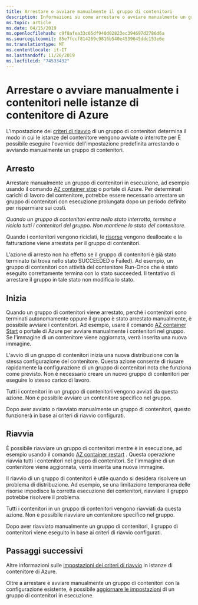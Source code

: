 ```yaml
---
title: Arrestare o avviare manualmente il gruppo di contenitori
description: Informazioni su come arrestare o avviare manualmente un gruppo di contenitori in istanze di contenitore di Azure.
ms.topic: article
ms.date: 04/15/2019
ms.openlocfilehash: c9f8afea33c65df940d02823ec394697d2786d6a
ms.sourcegitcommit: 85e7fccf814269c9816b540e4539645ddc153e6e
ms.translationtype: MT
ms.contentlocale: it-IT
ms.lasthandoff: 11/26/2019
ms.locfileid: "74533432"
---
```

# <a name="manually-stop-or-start-containers-in-azure-container-instances"></a>Arrestare o avviare manualmente i contenitori nelle istanze di contenitore di Azure

L'impostazione dei [criteri di riavvio](container-instances-restart-policy.md) di un gruppo di contenitori determina il modo in cui le istanze del contenitore vengono avviate o interrotte per È possibile eseguire l'override dell'impostazione predefinita arrestando o avviando manualmente un gruppo di contenitori.

## <a name="stop"></a>Arresto

Arrestare manualmente un gruppo di contenitori in esecuzione, ad esempio usando il comando [AZ container stop][az-container-stop] o portale di Azure. Per determinati carichi di lavoro del contenitore, potrebbe essere necessario arrestare un gruppo di contenitori con esecuzione prolungata dopo un periodo definito per risparmiare sui costi. 

*Quando un gruppo di contenitori entra nello stato interrotto, termina e ricicla tutti i contenitori del gruppo. Non mantiene lo stato del contenitore.*

Quando i contenitori vengono riciclati, le [risorse](container-instances-container-groups.md#resource-allocation) vengono deallocate e la fatturazione viene arrestata per il gruppo di contenitori.

L'azione di arresto non ha effetto se il gruppo di contenitori è già stato terminato (si trova nello stato SUCCEEDED o Failed). Ad esempio, un gruppo di contenitori con attività del contenitore Run-Once che è stato eseguito correttamente termina con lo stato succeeded. Il tentativo di arrestare il gruppo in tale stato non modifica lo stato. 

## <a name="start"></a>Inizia

Quando un gruppo di contenitori viene arrestato, perché i contenitori sono terminati autonomamente oppure il gruppo è stato arrestato manualmente, è possibile avviare i contenitori. Ad esempio, usare il comando [AZ container Start][az-container-start] o portale di Azure per avviare manualmente i contenitori nel gruppo. Se l'immagine di un contenitore viene aggiornata, verrà inserita una nuova immagine. 

L'avvio di un gruppo di contenitori inizia una nuova distribuzione con la stessa configurazione del contenitore. Questa azione consente di riusare rapidamente la configurazione di un gruppo di contenitori nota che funziona come previsto. Non è necessario creare un nuovo gruppo di contenitori per eseguire lo stesso carico di lavoro.

Tutti i contenitori in un gruppo di contenitori vengono avviati da questa azione. Non è possibile avviare un contenitore specifico nel gruppo.

Dopo aver avviato o riavviato manualmente un gruppo di contenitori, questo funzionerà in base ai criteri di riavvio configurati.
  
## <a name="restart"></a>Riavvia

È possibile riavviare un gruppo di contenitori mentre è in esecuzione, ad esempio usando il comando [AZ container restart][az-container-restart] . Questa operazione riavvia tutti i contenitori nel gruppo di contenitori. Se l'immagine di un contenitore viene aggiornata, verrà inserita una nuova immagine. 

Il riavvio di un gruppo di contenitori è utile quando si desidera risolvere un problema di distribuzione. Ad esempio, se una limitazione temporanea delle risorse impedisce la corretta esecuzione dei contenitori, riavviare il gruppo potrebbe risolvere il problema.

Tutti i contenitori in un gruppo di contenitori vengono riavviati da questa azione. Non è possibile riavviare un contenitore specifico nel gruppo.

Dopo aver riavviato manualmente un gruppo di contenitori, il gruppo di contenitori viene eseguito in base ai criteri di riavvio configurati.

## <a name="next-steps"></a>Passaggi successivi

Altre informazioni sulle [impostazioni dei criteri di riavvio](container-instances-restart-policy.md) in istanze di contenitore di Azure.

Oltre a arrestare e avviare manualmente un gruppo di contenitori con la configurazione esistente, è possibile [aggiornare le impostazioni](container-instances-update.md) di un gruppo di contenitori in esecuzione.

<!-- LINKS - External -->

<!-- LINKS - Internal -->
[az-container-restart]: /cli/azure/container?view=azure-cli-latest#az-container-restart
[az-container-start]: /cli/azure/container?view=azure-cli-latest#az-container-start
[az-container-stop]: /cli/azure/container?view=azure-cli-latest#az-container-stop
